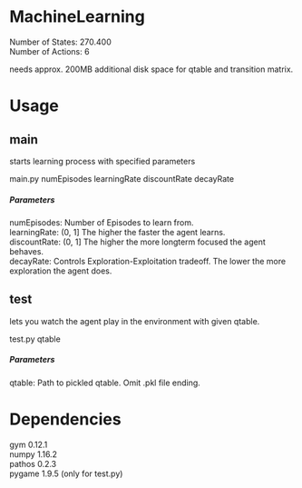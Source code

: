 # MachineLearning  
Number of States: 270.400  
Number of Actions: 6  

needs approx. 200MB additional disk space for qtable and transition matrix.  

# Usage  
## main    
starts learning process with specified parameters  

main.py numEpisodes learningRate discountRate decayRate  


##### Parameters
numEpisodes:    Number of Episodes to learn from.  
learningRate:   (0, 1] The higher the faster the agent learns.  
discountRate:   (0, 1] The higher the more longterm focused the agent behaves.   
decayRate:      Controls Exploration-Exploitation tradeoff. The lower the more exploration the agent does.  

## test  
lets you watch the agent play in the environment with given qtable. 

test.py qtable  


##### Parameters
qtable:         Path to pickled qtable. Omit .pkl file ending.  

# Dependencies  
gym 0.12.1  
numpy 1.16.2  
pathos 0.2.3  
pygame 1.9.5 (only for test.py)  
